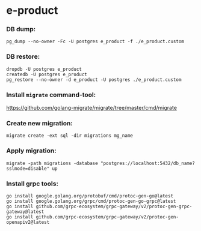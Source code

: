 # e-product

### DB dump:

```
pg_dump --no-owner -Fc -U postgres e_product -f ./e_product.custom
```

### DB restore:

```
dropdb -U postgres e_product
createdb -U postgres e_product
pg_restore --no-owner -d e_product -U postgres ./e_product.custom
```

### Install `migrate` command-tool:

https://github.com/golang-migrate/migrate/tree/master/cmd/migrate

### Create new migration:

```
migrate create -ext sql -dir migrations mg_name
```

### Apply migration:

```
migrate -path migrations -database "postgres://localhost:5432/db_name?sslmode=disable" up
```

### Install grpc tools:

```
go install google.golang.org/protobuf/cmd/protoc-gen-go@latest
go install google.golang.org/grpc/cmd/protoc-gen-go-grpc@latest
go install github.com/grpc-ecosystem/grpc-gateway/v2/protoc-gen-grpc-gateway@latest
go install github.com/grpc-ecosystem/grpc-gateway/v2/protoc-gen-openapiv2@latest
```

